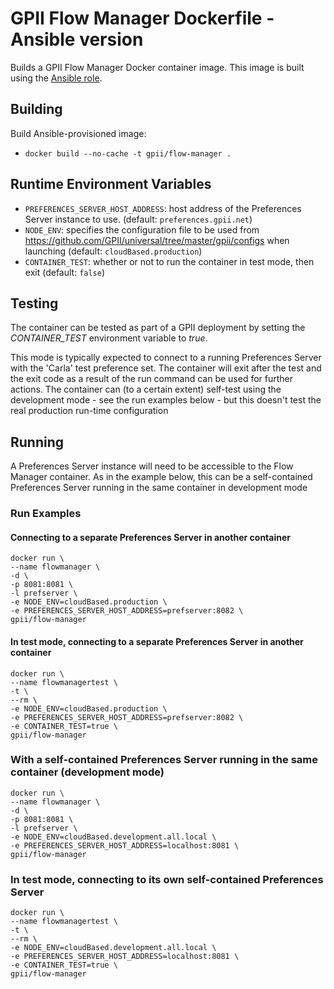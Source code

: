 # GPII Flow Manager Dockerfile - Ansible version

Builds a GPII Flow Manager Docker container image. This image is built using the [Ansible role](https://github.com/gpii-ops/ansible-flow-manager).

## Building

Build Ansible-provisioned image:
- `docker build --no-cache -t gpii/flow-manager .`

## Runtime Environment Variables

- `PREFERENCES_SERVER_HOST_ADDRESS`: host address of the Preferences Server instance to use. (default: `preferences.gpii.net`)
- `NODE_ENV`: specifies the configuration file to be used from https://github.com/GPII/universal/tree/master/gpii/configs when launching (default: `cloudBased.production`)
- `CONTAINER_TEST`: whether or not to run the container in test mode, then exit (default: `false`)

## Testing

The container can be tested as part of a GPII deployment by setting the *CONTAINER_TEST* environment variable to *true*.

This mode is typically expected to connect to a running Preferences Server with the 'Carla' test preference set. The container will exit after the test and the exit code as a result of the run command can be used for further actions. The container can (to a certain extent) self-test using the development mode - see the run examples below - but this doesn't test the real production run-time configuration

## Running

A Preferences Server instance will need to be accessible to the Flow Manager container. As in the example below, this can be a self-contained Preferences Server running in the same container in development mode

### Run Examples

#### Connecting to a separate Preferences Server in another container

```
docker run \
--name flowmanager \
-d \
-p 8081:8081 \
-l prefserver \
-e NODE_ENV=cloudBased.production \
-e PREFERENCES_SERVER_HOST_ADDRESS=prefserver:8082 \
gpii/flow-manager
```

#### In test mode, connecting to a separate Preferences Server in another container

```
docker run \
--name flowmanagertest \
-t \
--rm \
-e NODE_ENV=cloudBased.production \
-e PREFERENCES_SERVER_HOST_ADDRESS=prefserver:8082 \
-e CONTAINER_TEST=true \
gpii/flow-manager
```

### With a self-contained Preferences Server running in the same container (development mode)

```
docker run \
--name flowmanager \
-d \
-p 8081:8081 \
-l prefserver \
-e NODE_ENV=cloudBased.development.all.local \
-e PREFERENCES_SERVER_HOST_ADDRESS=localhost:8081 \
gpii/flow-manager
```

### In test mode, connecting to its own self-contained Preferences Server

```
docker run \
--name flowmanagertest \
-t \
--rm \
-e NODE_ENV=cloudBased.development.all.local \
-e PREFERENCES_SERVER_HOST_ADDRESS=localhost:8081 \
-e CONTAINER_TEST=true \
gpii/flow-manager
```
